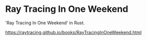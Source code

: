 # Ray Tracing In One Weekend

'Ray Tracing In One Weekend' in Rust.

https://raytracing.github.io/books/RayTracingInOneWeekend.html